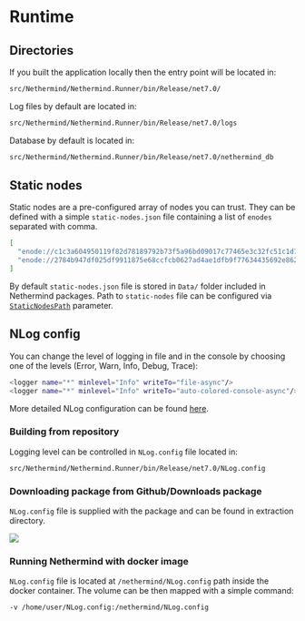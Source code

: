 # Runtime

## Directories

If you built the application locally then the entry point will be located in:

```bash
src/Nethermind/Nethermind.Runner/bin/Release/net7.0/
```

Log files by default are located in:

```bash
src/Nethermind/Nethermind.Runner/bin/Release/net7.0/logs
```

Database by default is located in:

```bash
src/Nethermind/Nethermind.Runner/bin/Release/net7.0/nethermind_db
```

## Static nodes

Static nodes are a pre-configured array of nodes you can trust. They can be defined with a simple `static-nodes.json` file containing a list of `enodes` separated with comma.

```bash
[
  "enode://c1c3a604950119f82d78189792b73f5a96bd09017c77465e3c32fc51c1d758a9a772ffddd58436d465342f2cfa6d4a442a49e526743f4d8354d7c5ce794c3ee5@127.0.0.1:30303",
  "enode://2784b947df025df9911875e68ccfcb0627ad4ae1dfb9f77634435692e8626508d9a6a04adff7719d3d73b25e72cbedee8d8e431492afbbd5fb4082e78c52d934@127.0.0.1:30303"
]
```

By default `static-nodes.json` file is stored in `Data/` folder included in Nethermind packages. Path to `static-nodes` file can be configured via [`StaticNodesPath`](../configuration/init.md) parameter.

## NLog config

You can change the level of logging in file and in the console by choosing one of the levels (Error, Warn, Info, Debug, Trace):

```bash
<logger name="*" minlevel="Info" writeTo="file-async"/>
<logger name="*" minlevel="Info" writeTo="auto-colored-console-async"/>
```

More detailed NLog configuration can be found [here](https://github.com/NLog/NLog/wiki/Configuration-file).

### Building from repository

Logging level can be controlled in `NLog.config` file located in:

```
src/Nethermind/Nethermind.Runner/bin/Release/net7.0/NLog.config
```

### Downloading package from Github/Downloads package

`NLog.config` file is supplied with the package and can be found in extraction directory.

![](<../../.gitbook/assets/image (30).png>)

### Running Nethermind with docker image

`NLog.config` file is located at `/nethermind/NLog.config` path inside the docker container. The volume can be then mapped with a simple command:

```bash
-v /home/user/NLog.config:/nethermind/NLog.config
```
